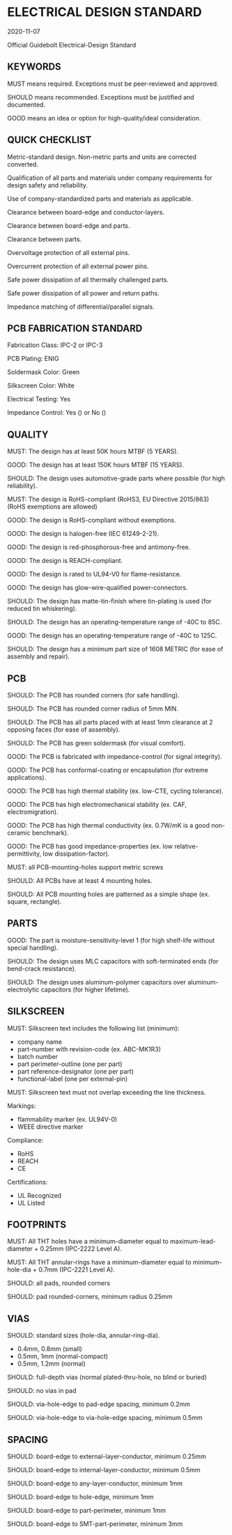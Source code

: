 # ELECTRICAL DESIGN STANDARD

2020-11-07

Official Guidebolt Electrical-Design Standard

## KEYWORDS

MUST means required. Exceptions must be peer-reviewed and approved.

SHOULD means recommended. Exceptions must be justified and documented.

GOOD means an idea or option for high-quality/ideal consideration.

## QUICK CHECKLIST

Metric-standard design. Non-metric parts and units are corrected converted.

Qualification of all parts and materials under company requirements for design safety and reliability.

Use of company-standardized parts and materials as applicable.

Clearance between board-edge and conductor-layers.

Clearance between board-edge and parts.

Clearance between parts.

Overvoltage protection of all external pins.

Overcurrent protection of all external power pins.

Safe power dissipation of all thermally challenged parts.

Safe power dissipation of all power and return paths.

Impedance matching of differential/parallel signals.

## PCB FABRICATION STANDARD

Fabrication Class: IPC-2 or IPC-3

PCB Plating: ENIG

Soldermask Color: Green

Silkscreen Color: White

Electrical Testing: Yes

Impedance Control: Yes () or No ()

## QUALITY

MUST: The design has at least 50K hours MTBF (5 YEARS).

GOOD: The design has at least 150K hours MTBF (15 YEARS). 

SHOULD: The design uses automotive-grade parts where possible (for high reliability).

MUST: The design is RoHS-compliant (RoHS3, EU Directive 2015/863) (RoHS exemptions are allowed)

GOOD: The design is RoHS-compliant without exemptions.

GOOD: The design is halogen-free (IEC 61249-2-21).

GOOD: The design is red-phosphorous-free and antimony-free.

GOOD: The design is REACH-compliant.

GOOD: The design is rated to UL94-V0 for flame-resistance.

GOOD: The design has glow-wire-qualified power-connectors.

SHOULD: The design has matte-tin-finish where tin-plating is used (for reduced tin whiskering).

SHOULD: The design has an operating-temperature range of -40C to 85C.

GOOD: The design has an operating-temperature range of -40C to 125C.

SHOULD: The design has a minimum part size of 1608 METRIC (for ease of assembly and repair).

## PCB

SHOULD: The PCB has rounded corners (for safe handling).

SHOULD: The PCB has rounded corner radius of 5mm MIN.

SHOULD: The PCB has all parts placed with at least 1mm clearance at 2 opposing faces (for ease of assembly).

SHOULD: The PCB has green soldermask (for visual comfort).

GOOD: The PCB is fabricated with impedance-control (for signal integrity).

GOOD: The PCB has conformal-coating or encapsulation (for extreme applications).

GOOD: The PCB has high thermal stability (ex. low-CTE, cycling tolerance).

GOOD: The PCB has high electromechanical stability (ex. CAF, electromigration).

GOOD: The PCB has high thermal conductivity (ex. 0.7W/mK is a good non-ceramic benchmark).

GOOD: The PCB has good impedance-properties (ex. low relative-permittivity, low dissipation-factor).

MUST: all PCB-mounting-holes support metric screws

SHOULD: All PCBs have at least 4 mounting holes.

SHOULD: All PCB mounting holes are patterned as a simple shape (ex. square, rectangle).

## PARTS

GOOD: The part is moisture-sensitivity-level 1 (for high shelf-life without special handling).

SHOULD: The design uses MLC capacitors with soft-terminated ends (for bend-crack resistance).

SHOULD: The design uses aluminum-polymer capacitors over aluminum-electrolytic capacitors (for higher lifetime).

## SILKSCREEN

MUST: Silkscreen text includes the following list (minimum):

* company name
* part-number with revision-code (ex. ABC-MK1R3)
* batch number
* part perimeter-outline (one per part)
* part reference-designator (one per part)
* functional-label (one per external-pin)

MUST: Silkscreen text must not overlap exceeding the line thickness.

Markings:

* flammability marker (ex. UL94V-0)
* WEEE directive marker

Compliance:

* RoHS
* REACH
* CE

Certifications:

* UL Recognized
* UL Listed

## FOOTPRINTS

MUST: All THT holes have a minimum-diameter equal to maximum-lead-diameter + 0.25mm (IPC-2222 Level A).

MUST: All THT annular-rings have a minimum-diameter equal to minimum-hole-dia + 0.7mm (IPC-2221 Level A).

SHOULD: all pads, rounded corners

SHOULD: pad rounded-corners, minimum radius 0.25mm

## VIAS

SHOULD: standard sizes (hole-dia, annular-ring-dia).

* 0.4mm, 0.8mm (small)
* 0.5mm, 1mm (normal-compact)
* 0.5mm, 1.2mm (normal)

SHOULD: full-depth vias (normal plated-thru-hole, no blind or buried)

SHOULD: no vias in pad

SHOULD: via-hole-edge to pad-edge spacing, minimum 0.2mm

SHOULD: via-hole-edge to via-hole-edge spacing, minimum 0.5mm

## SPACING

SHOULD: board-edge to external-layer-conductor, minimum 0.25mm

SHOULD: board-edge to internal-layer-conductor, minimum 0.5mm

SHOULD: board-edge to any-layer-conductor, minimum 1mm

SHOULD: board-edge to hole-edge, minimum 1mm

SHOULD: board-edge to part-perimeter, minimum 1mm

SHOULD: board-edge to SMT-part-perimeter, minimum 3mm





